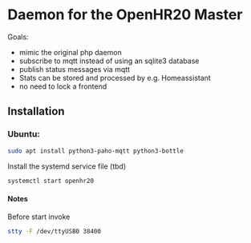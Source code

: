 # Daemon for the OpenHR20 Master

Goals:
* mimic the original php daemon
* subscribe to mqtt instead of using an sqlite3 database
* publish status messages via mqtt
* Stats can be stored and processed by e.g. Homeassistant
* no need to lock a frontend

## Installation
### Ubuntu:
```bash
sudo apt install python3-paho-mqtt python3-bottle
```
Install the systemd service file (tbd)
```bash
systemctl start openhr20
```
#### Notes
Before start invoke
```bash
stty -F /dev/ttyUSB0 38400
```